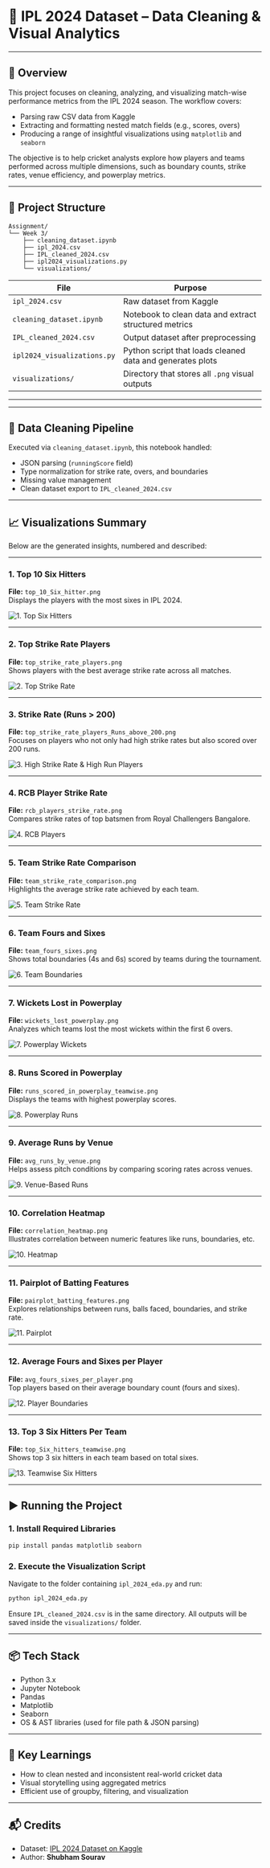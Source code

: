 
# 🏏 IPL 2024 Dataset – Data Cleaning & Visual Analytics
---

## 📘 Overview

This project focuses on cleaning, analyzing, and visualizing match-wise performance metrics from the IPL 2024 season. The workflow covers:
- Parsing raw CSV data from Kaggle
- Extracting and formatting nested match fields (e.g., scores, overs)
- Producing a range of insightful visualizations using `matplotlib` and `seaborn`

The objective is to help cricket analysts explore how players and teams performed across multiple dimensions, such as boundary counts, strike rates, venue efficiency, and powerplay metrics.

---

## 📂 Project Structure

```
Assignment/
└── Week 3/
    ├── cleaning_dataset.ipynb
    ├── ipl_2024.csv
    ├── IPL_cleaned_2024.csv
    ├── ipl2024_visualizations.py
    └── visualizations/
```
| File                          | Purpose                                                                |
|-------------------------------|------------------------------------------------------------------------|
| `ipl_2024.csv`                | Raw dataset from Kaggle                                                |
| `cleaning_dataset.ipynb`      | Notebook to clean data and extract structured metrics                  |
| `IPL_cleaned_2024.csv`        | Output dataset after preprocessing                                     |
| `ipl2024_visualizations.py`   | Python script that loads cleaned data and generates plots              |
| `visualizations/`             | Directory that stores all `.png` visual outputs                        |

---
---

## 🧹 Data Cleaning Pipeline

Executed via `cleaning_dataset.ipynb`, this notebook handled:
- JSON parsing (`runningScore` field)
- Type normalization for strike rate, overs, and boundaries
- Missing value management
- Clean dataset export to `IPL_cleaned_2024.csv`

---

## 📈 Visualizations Summary

Below are the generated insights, numbered and described:

---

### 1. Top 10 Six Hitters
**File:** `top_10_Six_hitter.png`  
Displays the players with the most sixes in IPL 2024.

![1. Top Six Hitters](visualizations/top_10_Six_hitter.png)

---

### 2. Top Strike Rate Players
**File:** `top_strike_rate_players.png`  
Shows players with the best average strike rate across all matches.

![2. Top Strike Rate](visualizations/top_strike_rate_players.png)

---

### 3. Strike Rate (Runs > 200)
**File:** `top_strike_rate_players_Runs_above_200.png`  
Focuses on players who not only had high strike rates but also scored over 200 runs.

![3. High Strike Rate & High Run Players](visualizations/top_strike_rate_players_Runs_above_200.png)

---

### 4. RCB Player Strike Rate
**File:** `rcb_players_strike_rate.png`  
Compares strike rates of top batsmen from Royal Challengers Bangalore.

![4. RCB Players](visualizations/rcb_players_strike_rate.png)

---

### 5. Team Strike Rate Comparison
**File:** `team_strike_rate_comparison.png`  
Highlights the average strike rate achieved by each team.

![5. Team Strike Rate](visualizations/team_strike_rate_comparison.png)

---

### 6. Team Fours and Sixes
**File:** `team_fours_sixes.png`  
Shows total boundaries (4s and 6s) scored by teams during the tournament.

![6. Team Boundaries](visualizations/team_fours_sixes.png)

---

### 7. Wickets Lost in Powerplay
**File:** `wickets_lost_powerplay.png`  
Analyzes which teams lost the most wickets within the first 6 overs.

![7. Powerplay Wickets](visualizations/wickets_lost_powerplay.png)

---

### 8. Runs Scored in Powerplay
**File:** `runs_scored_in_powerplay_teamwise.png`  
Displays the teams with highest powerplay scores.

![8. Powerplay Runs](visualizations/runs_scored_in_powerplay_teamwise.png)

---

### 9. Average Runs by Venue
**File:** `avg_runs_by_venue.png`  
Helps assess pitch conditions by comparing scoring rates across venues.

![9. Venue-Based Runs](visualizations/avg_runs_by_venue.png)

---

### 10. Correlation Heatmap
**File:** `correlation_heatmap.png`  
Illustrates correlation between numeric features like runs, boundaries, etc.

![10. Heatmap](visualizations/correlation_heatmap.png)

---

### 11. Pairplot of Batting Features
**File:** `pairplot_batting_features.png`  
Explores relationships between runs, balls faced, boundaries, and strike rate.

![11. Pairplot](visualizations/pairplot_batting_features.png)

---

### 12. Average Fours and Sixes per Player
**File:** `avg_fours_sixes_per_player.png`  
Top players based on their average boundary count (fours and sixes).

![12. Player Boundaries](visualizations/avg_fours_sixes_per_player.png)

---

### 13. Top 3 Six Hitters Per Team
**File:** `top_Six_hitters_teamwise.png`  
Shows top 3 six hitters in each team based on total sixes.

![13. Teamwise Six Hitters](visualizations/top_Six_hitters_teamwise.png)

---

## ▶️ Running the Project

### 1. Install Required Libraries
```bash
pip install pandas matplotlib seaborn
```

### 2. Execute the Visualization Script
Navigate to the folder containing `ipl_2024_eda.py` and run:
```bash
python ipl_2024_eda.py
```

Ensure `IPL_cleaned_2024.csv` is in the same directory. All outputs will be saved inside the `visualizations/` folder.

---

## 📦 Tech Stack

- Python 3.x
- Jupyter Notebook
- Pandas
- Matplotlib
- Seaborn
- OS & AST libraries (used for file path & JSON parsing)

---

## 🎯 Key Learnings

- How to clean nested and inconsistent real-world cricket data
- Visual storytelling using aggregated metrics
- Efficient use of groupby, filtering, and visualization 

---

## 📬 Credits

- Dataset: [IPL 2024 Dataset on Kaggle](https://www.kaggle.com/datasets/rajsengo/indian-premier-league-ipl-all-seasons)
- Author: **Shubham Sourav**
